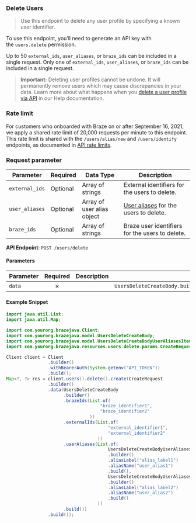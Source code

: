 
### Delete Users <a name="create"></a>

> Use this endpoint to delete any user profile by specifying a known user identifier. 
  

To use this endpoint, you’ll need to generate an API key with the `users.delete` permission.

Up to 50 `external_ids`, `user_aliases`, or `braze_ids` can be included in a single request. Only one of `external_ids`, `user_aliases`, or `braze_ids` can be included in a single request.

> **Important:** Deleting user profiles cannot be undone. It will permanently remove users which may cause discrepancies in your data. Learn more about what happens when you [delete a user profile via API](https://braze.com/docs/help/help_articles/api/delete_user/) in our Help documentation. 
  

### Rate limit

For customers who onboarded with Braze on or after September 16, 2021, we apply a shared rate limit of 20,000 requests per minute to this endpoint. This rate limit is shared with the `/users/alias/new` and `/users/identify` endpoints, as documented in [API rate limits](https://www.braze.com/docs/api/api_limits/).

### Request parameter

| Parameter | Required | Data Type | Description |
| --- | --- | --- | --- |
| `external_ids` | Optional | Array of strings | External identifiers for the users to delete. |
| `user_aliases` | Optional | Array of user alias object | [User aliases](https://www.braze.com/docs/api/objects_filters/user_alias_object/) for the users to delete. |
| `braze_ids` | Optional | Array of strings | Braze user identifiers for the users to delete. |

**API Endpoint**: `POST /users/delete`

#### Parameters

| Parameter | Required | Description | Example |
|-----------|:--------:|-------------|--------|
| `data` | ✗ |  | `UsersDeleteCreateBody.builder().brazeIds(List.of("braze_identifier1","braze_identifier2")).externalIds(List.of("external_identifier1","external_identifier2")).userAliases(List.of(UsersDeleteCreateBodyUserAliasesItem.builder().aliasLabel("alias_label1").aliasName("user_alias1").build(),UsersDeleteCreateBodyUserAliasesItem.builder().aliasLabel("alias_label2").aliasName("user_alias2").build())).build()` |

#### Example Snippet

```java
import java.util.List;
import java.util.Map;

import com.yourorg.brazejava.Client;
import com.yourorg.brazejava.model.UsersDeleteCreateBody;
import com.yourorg.brazejava.model.UsersDeleteCreateBodyUserAliasesItem;
import com.yourorg.brazejava.resources.users.delete.params.CreateRequest;

Client client = Client
                .builder()
                .withBearerAuth(System.getenv("API_TOKEN"))
                .build();
Map<?, ?> res = client.users().delete().create(CreateRequest
                .builder()
                .data(UsersDeleteCreateBody
                      .builder()
                      .brazeIds(List.of(
                                    "braze_identifier1",
                                    "braze_identifier2"
                                ))
                      .externalIds(List.of(
                                       "external_identifier1",
                                       "external_identifier2"
                                   ))
                      .userAliases(List.of(
                                       UsersDeleteCreateBodyUserAliasesItem
                                       .builder()
                                       .aliasLabel("alias_label1")
                                       .aliasName("user_alias1")
                                       .build(),
                                       UsersDeleteCreateBodyUserAliasesItem
                                       .builder()
                                       .aliasLabel("alias_label2")
                                       .aliasName("user_alias2")
                                       .build()
                                   ))
                      .build())
                .build());
```
